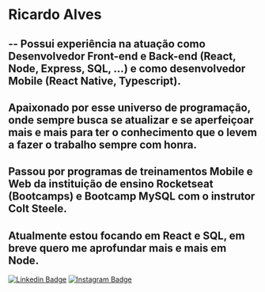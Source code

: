 # Ricardo Alves
--
Possui experiência na atuação como Desenvolvedor Front-end e Back-end (React, Node, Express, SQL, ...) e como desenvolvedor Mobile (React Native, Typescript).
--
Apaixonado por esse universo de programação, onde sempre busca se atualizar e se aperfeiçoar mais e mais para ter o conhecimento que o levem a fazer o trabalho sempre com honra.
--
Passou por programas de treinamentos Mobile e Web da instituição de ensino Rocketseat (Bootcamps)
e Bootcamp MySQL com o instrutor Colt Steele.
--
Atualmente estou focando em React e SQL, em breve quero me aprofundar mais e mais em Node.
--

[![Linkedin Badge](https://img.shields.io/badge/-LinkedIn-blue?style=flat-square&logo=Linkedin&logoColor=white&link=https://www.linkedin.com/in/ricardo-alves-6a713b1b8/)](https://www.linkedin.com/in/ricardo-alves-6a713b1b8/) [![Instagram Badge](https://img.shields.io/badge/-Instagram-blue?style=flat-square&logo=Instagram&logoColor=white&link=https://www.instagram.com/ricardogtcorrea/)](https://www.instagram.com/ricardo.fsdeveloper/) 
